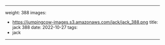 
---
weight: 388
images:
- https://jumpingcow-images.s3.amazonaws.com/jack/jack_388.png
title: jack 388
date: 2022-10-27
tags:
- jack
---
